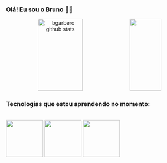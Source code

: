 ### Olá! Eu sou o Bruno 👋🏻



<div align="center">  
  <img width="49%" height="195px" src="https://github-readme-stats.vercel.app/api?username=bgarbero&show_icons=true&count_private=true&hide_border=true&title_color=00bfbf&icon_color=00bfbf&text_color=c9d1d9&bg_color=0d1117" alt="bgarbero github stats" /> 
  <img width="41%" height="195px" src="https://github-readme-stats.vercel.app/api/top-langs/?username=bgarbero&layout=compact&hide_border=true&title_color=00bfbf&text_color=00bfbf&bg_color=0d1117" />
</div>

### Tecnologias que estou aprendendo no momento:

<div style="display: inline_block"><br/>
	<img loading="lazy" src="https://cdn.jsdelivr.net/gh/devicons/devicon/icons/java/java-original-wordmark.svg" width="100" height="100"/>
	<!--<img align="center" alt="javascript"src="https://img.shields.io/badge/Java-ED8B00?style=for-the-badge&logo=openjdk&logoColor=white" />-->
	<img loading="lazy" src="https://cdn.jsdelivr.net/gh/devicons/devicon/icons/spring/spring-original-wordmark.svg" width="100" height="100"/>
	<!--<img align="center" alt="spring"src="https://img.shields.io/badge/Spring-6DB33F?style=for-the-badge&logo=spring&logoColor=white" />-->
	<img loading="lazy" src="https://cdn.jsdelivr.net/gh/devicons/devicon/icons/postgresql/postgresql-plain-wordmark.svg" width="100" height="100"/>
	<!--<img align="center" alt="postgresql"src="https://img.shields.io/badge/PostgreSQL-316192?style=for-the-badge&logo=postgresql&logoColor=white" />
	<!--<img align="center" alt="aws"src="https://img.shields.io/badge/Amazon_AWS-232F3E?style=for-the-badge&logo=amazon-aws&logoColor=white" />-->
</div>

